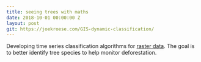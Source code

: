```yaml
---
title: seeing trees with maths
date: 2018-10-01 00:00:00 Z
layout: post
git: https://joekroese.com/GIS-dynamic-classification/
---
```


Developing time series classification algorithms for [raster data](https://docs.qgis.org/2.18/en/docs/gentle_gis_introduction/raster_data.html). The goal is to better identify tree species to help monitor deforestation.